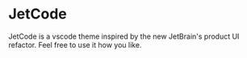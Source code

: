 # JetCode

JetCode is a vscode theme inspired by the new JetBrain's product UI refactor. Feel free to use it how you like.

